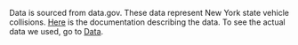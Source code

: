 Data is sourced from data.gov. These data represent New York state vehicle collisions. [Here](https://data.cityofnewyork.us/Public-Safety/Motor-Vehicle-Collisions-Vehicles/bm4k-52h4) is the documentation describing the data.
To see the actual data we used, go to [Data](https://github.gatech.edu/MGT-6203-Summer-2022-Canvas/Team-45/tree/main/Auto%20Repair%20Shop%20Planning/Data).
